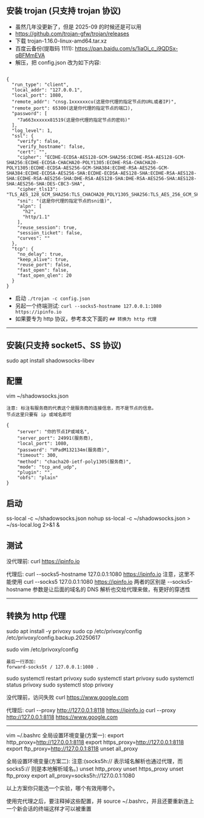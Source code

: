 


## 安装 trojan (只支持 trojan 协议)

- 虽然几年没更新了，但是 2025-09 的时候还是可以用
- <https://github.com/trojan-gfw/trojan/releases>
- 下载 trojan-1.16.0-linux-amd64.tar.xz
- 百度云备份(提取码 1111): <https://pan.baidu.com/s/1iaOi_c_i9QDSx-qBFMmEVA>
- 解压，把 config.json 改为如下内容:

```

{
  "run_type": "client",
  "local_addr": "127.0.0.1",
  "local_port": 1080,
  "remote_addr": "cnsg.1xxxxxxcu(这是你代理的指定节点的URL或者IP)",
  "remote_port": 65300(这是你代理的指定节点的端口),
  "password": [
    "7a663xxxxxx81519(这是你代理的指定节点的密码)"
  ],
  "log_level": 1,
  "ssl": {
    "verify": false,
    "verify_hostname": false,
    "cert": "",
    "cipher": "ECDHE-ECDSA-AES128-GCM-SHA256:ECDHE-RSA-AES128-GCM-SHA256:ECDHE-ECDSA-CHACHA20-POLY1305:ECDHE-RSA-CHACHA20-POLY1305:ECDHE-ECDSA-AES256-GCM-SHA384:ECDHE-RSA-AES256-GCM-SHA384:ECDHE-ECDSA-AES256-SHA:ECDHE-ECDSA-AES128-SHA:ECDHE-RSA-AES128-SHA:ECDHE-RSA-AES256-SHA:DHE-RSA-AES128-SHA:DHE-RSA-AES256-SHA:AES128-SHA:AES256-SHA:DES-CBC3-SHA",
    "cipher_tls13": "TLS_AES_128_GCM_SHA256:TLS_CHACHA20_POLY1305_SHA256:TLS_AES_256_GCM_SHA384",
    "sni": "(这是你代理的指定节点的sni值)",
    "alpn": [
      "h2",
      "http/1.1"
    ],
    "reuse_session": true,
    "session_ticket": false,
    "curves": ""
  },
  "tcp": {
    "no_delay": true,
    "keep_alive": true,
    "reuse_port": false,
    "fast_open": false,
    "fast_open_qlen": 20
  }
}

```
- 启动 `./trojan -c config.json`
- 另起一个终端测试: `curl --socks5-hostname 127.0.0.1:1080 https://ipinfo.io`
- 如果要专为 http 协议，参考本文下面的 `## 转换为 http 代理`

-------------------------------------------------------------------

## 安装(只支持 socket5、SS 协议)

sudo apt install shadowsocks-libev

## 配置

vim ~/shadowsocks.json

```
注意: 标注有服务商的代表这个是服务商的连接信息，而不是节点的信息。
节点这里只要有 ip 或域名即可

{
    "server": "你的节点IP或域名",
    "server_port": 24991(服务商),
    "local_port": 1080,
    "password": "VPadM132134m(服务商)",
    "timeout": 300,
    "method": "chacha20-ietf-poly1305(服务商)",
    "mode": "tcp_and_udp",
    "plugin": "",
    "obfs": "plain"
}
```

## 启动

ss-local -c ~/shadowsocks.json
nohup ss-local -c ~/shadowsocks.json > ~/ss-local.log 2>&1 &

## 测试

没代理前:
curl https://ipinfo.io

代理后:
curl --socks5-hostname 127.0.0.1:1080 https://ipinfo.io
注意，这里不能使用 curl --socks5 127.0.0.1:1080 https://ipinfo.io
两者的区别是 --socks5-hostname 参数是让后面的域名的 DNS 解析也交给代理来做，有更好的穿透性

-------------------------------------------------------------------

## 转换为 http 代理

sudo apt install -y privoxy
sudo cp /etc/privoxy/config /etc/privoxy/config.backup.20250617

sudo vim /etc/privoxy/config
```
最后一行添加:
forward-socks5t / 127.0.0.1:1080 .
```

sudo systemctl restart privoxy
sudo systemctl start privoxy
sudo systemctl status privoxy
sudo systemctl stop privoxy

没代理前，访问失败
curl https://www.google.com

代理后:
curl --proxy http://127.0.0.1:8118 https://ipinfo.io
curl --proxy http://127.0.0.1:8118 https://www.google.com

-------------------------------------------------------------------

vim ~/.bashrc
全局设置环境变量(方案一):
export http_proxy=http://127.0.0.1:8118
export https_proxy=http://127.0.0.1:8118
export ftp_proxy=http://127.0.0.1:8118
unset all_proxy

全局设置环境变量(方案二):
注意:(socks5h:// 表示域名解析也通过代理，而 socks5:// 则是本地解析域名。)
unset http_proxy
unset https_proxy
unset ftp_proxy
export all_proxy=socks5h://127.0.0.1:1080

以上方案你只能选一个实验，哪个有效用哪个。

使用完代理之后，要注释掉这些配置，并 source ~/.bashrc，并且还要重新连上一个新会话的终端这样才可以被重置
